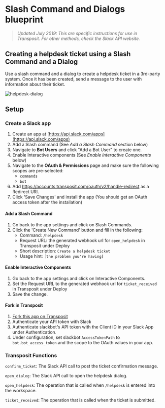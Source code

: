 # Slash Command and Dialogs blueprint

> _Updated July 2019: This are specific instructions for use in Transposit. For other methods, check the Slack API website._

## Creating a helpdesk ticket using a Slash Command and a Dialog

Use a slash command and a dialog to create a helpdesk ticket in a 3rd-party system. Once it has been created, send a message to the user with information about their ticket.

![helpdesk-dialog](https://user-images.githubusercontent.com/700173/30929774-5fe9f0e2-a374-11e7-958e-0d8c362f89a3.gif)

## Setup

### Create a Slack app

1. Create an app at [https://api.slack.com/apps](https://api.slack.com/apps)
2. Add a Slash command (See _Add a Slash Command_ section below)
3. Navigate to **Bot Users** and click "Add a Bot User" to create one.
4. Enable Interactive components (See _Enable Interactive Components_ below)
5. Navigate to the **OAuth & Permissions** page and make sure the following scopes are pre-selected:
   - `commands`
   - `bot`
6. Add https://accounts.transposit.com/oauth/v2/handle-redirect as a Redirect URI.
7. Click 'Save Changes' and install the app (You should get an OAuth access token after the installation)

#### Add a Slash Command

1. Go back to the app settings and click on Slash Commands.
1. Click the 'Create New Command' button and fill in the following:
   - Command: `/helpdesk`
   - Request URL: the generated webhook url for `open_helpdesk` in Transposit under Deploy
   - Short description: `Create a helpdesk ticket`
   - Usage hint: `[the problem you're having]`

#### Enable Interactive Components

1. Go back to the app settings and click on Interactive Components.
2. Set the Request URL to the generated webhook url for `ticket_received` in Transposit under Deploy
3. Save the change.

#### Fork in Transposit

1. [Fork this app on Transposit](https://console.transposit.com/t/transposit-sample/slack_slash_command_dialog?readme=true)
2. Authenticate your API token with Slack
3. Authenticate slackbot's API token with the Client iD in your Slack App under Authentication.
4. Under configuration, set slackbot `AccessTokenPath` to `bot.bot_access_token` and the scope to the OAuth values in your app.

### Transposit Functions

`confirm_ticket`: The Slack API call to post the ticket confirmation message.

`open_dialog`: The Slack API call to open the helpdesk dialog.

`open_helpdesk`: The operation that is called when `/helpdesk` is entered into the workspace.

`ticket_received`: The operation that is called when the ticket is submitted.
